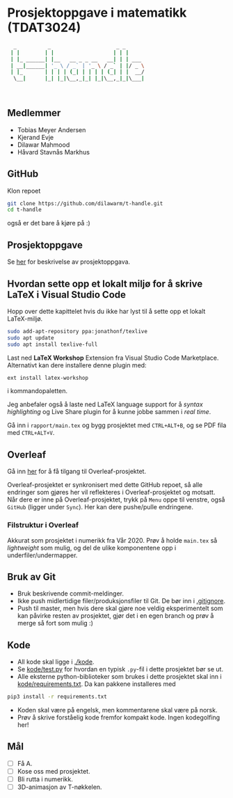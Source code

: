 # Prosjektoppgave i matematikk (TDAT3024)
```sh
  _          _                     _ _      
 | |        | |                   | | |     
 | |_ ______| |__   __ _ _ __   __| | | ___ 
 | __|______| '_ \ / _` | '_ \ / _` | |/ _ \
 | |_       | | | | (_| | | | | (_| | |  __/
  \__|      |_| |_|\__,_|_| |_|\__,_|_|\___|
                                            
                                            
```
## Medlemmer
* Tobias Meyer Andersen
* Kjerand Evje
* Dilawar Mahmood
* Håvard Stavnås Markhus
## GitHub
Klon repoet
```sh
git clone https://github.com/dilawarm/t-handle.git
cd t-handle
```
også er det bare å kjøre på :)

## Prosjektoppgave
Se [her](prosjektoppgave.pdf) for beskrivelse av prosjektoppgava.

## Hvordan sette opp et lokalt miljø for å skrive LaTeX i Visual Studio Code
Hopp over dette kapittelet hvis du ikke har lyst til å sette opp et lokalt LaTeX-miljø.
```sh
sudo add-apt-repository ppa:jonathonf/texlive
sudo apt update
sudo apt install texlive-full
```
Last ned __LaTeX Workshop__ Extension fra Visual Studio Code Marketplace. Alternativt kan dere installere denne plugin med:
```sh
ext install latex-workshop
```
i kommandopaletten.

Jeg anbefaler også å laste ned LaTeX language support for å _syntax highlighting_ og Live Share plugin for å kunne jobbe sammen i _real time_.

Gå inn i `rapport/main.tex` og bygg prosjektet med `CTRL+ALT+B`, og se PDF fila med `CTRL+ALT+V`.

## Overleaf
Gå inn [her](https://www.overleaf.com/3354617332fykwyfcpdjhb) for å få tilgang til Overleaf-prosjektet. 

Overleaf-prosjektet er synkronisert med dette GitHub repoet, så alle endringer som gjøres her vil reflekteres i Overleaf-prosjektet og motsatt. Når dere er inne på Overleaf-prosjektet, trykk på `Menu` oppe til venstre, også `GitHub` (ligger under `Sync`). Her kan dere pushe/pulle endringene.

### Filstruktur i Overleaf
Akkurat som prosjektet i numerikk fra Vår 2020. Prøv å holde `main.tex` så _lightweight_ som mulig, og del de ulike komponentene opp i underfiler/undermapper.

## Bruk av Git
* Bruk beskrivende commit-meldinger.
* Ikke push midlertidige filer/produksjonsfiler til Git. De bør inn i [.gitignore](.gitignore).
* Push til master, men hvis dere skal gjøre noe veldig eksperimentelt som kan påvirke resten av prosjektet, gjør det i en egen branch og prøv å merge så fort som mulig :)

## Kode 
* All kode skal ligge i [./kode](./kode).
* Se [kode/test.py](./kode/test.py) for hvordan en typisk `.py`-fil i dette prosjektet bør se ut.
* Alle eksterne python-biblioteker som brukes i dette prosjektet skal inn i [kode/requirements.txt](./kode/requirements.txt). Da kan pakkene installeres med
```sh
pip3 install -r requirements.txt
```
* Koden skal være på engelsk, men kommentarene skal være på norsk.
* Prøv å skrive forståelig kode fremfor kompakt kode. Ingen kodegolfing her!

## Mål
- [ ] Få A.
- [ ] Kose oss med prosjektet.
- [ ] Bli rutta i numerikk.
- [ ] 3D-animasjon av T-nøkkelen.
